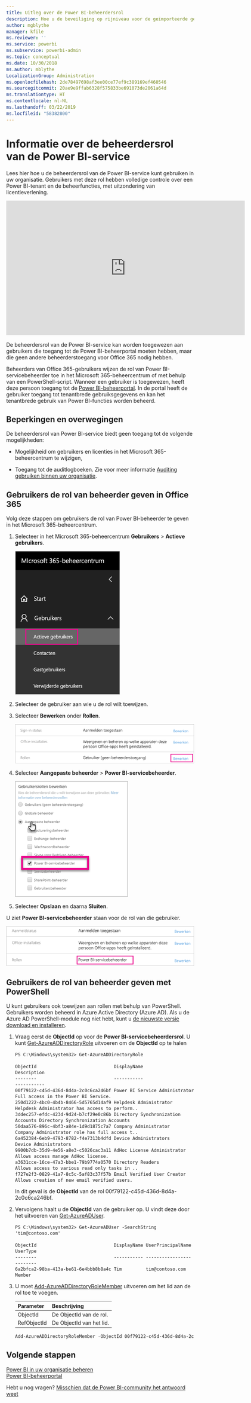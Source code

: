 ```yaml
---
title: Uitleg over de Power BI-beheerdersrol
description: Hoe u de beveiliging op rijniveau voor de geïmporteerde gegevenssets en DirectQuery configureert in de Power BI-service.
author: mgblythe
manager: kfile
ms.reviewer: ''
ms.service: powerbi
ms.subservice: powerbi-admin
ms.topic: conceptual
ms.date: 10/30/2018
ms.author: mblythe
LocalizationGroup: Administration
ms.openlocfilehash: 2de78497698af3ee00ce77ef9c389169ef460546
ms.sourcegitcommit: 20ae9e9ffab6328f575833be691073de2061a64d
ms.translationtype: HT
ms.contentlocale: nl-NL
ms.lasthandoff: 03/22/2019
ms.locfileid: "58382800"
---
```

# <a name="understanding-the-power-bi-service-administrator-role"></a>Informatie over de beheerdersrol van de Power BI-service

Lees hier hoe u de beheerdersrol van de Power BI-service kunt gebruiken in uw organisatie. Gebruikers met deze rol hebben volledige controle over een Power BI-tenant en de beheerfuncties, met uitzondering van licentieverlening.

<iframe width="640" height="360" src="https://www.youtube.com/embed/PQRbdJgEm3k?showinfo=0" frameborder="0" allowfullscreen></iframe>

De beheerdersrol van de Power BI-service kan worden toegewezen aan gebruikers die toegang tot de Power BI-beheerportal moeten hebben, maar die geen andere beheerderstoegang voor Office 365 nodig hebben.

Beheerders van Office 365-gebruikers wijzen de rol van Power BI-servicebeheerder toe in het Microsoft 365-beheercentrum of met behulp van een PowerShell-script. Wanneer een gebruiker is toegewezen, heeft deze persoon toegang tot de [Power BI-beheerportal](service-admin-portal.md). In de portal heeft de gebruiker toegang tot tenantbrede gebruiksgegevens en kan het tenantbrede gebruik van Power BI-functies worden beheerd.

## <a name="limitations-and-considerations"></a>Beperkingen en overwegingen

De beheerdersrol van Power BI-service biedt geen toegang tot de volgende mogelijkheden:

* Mogelijkheid om gebruikers en licenties in het Microsoft 365-beheercentrum te wijzigen,

* Toegang tot de auditlogboeken. Zie voor meer informatie [Auditing gebruiken binnen uw organisatie](service-admin-auditing.md).

## <a name="assign-users-to-the-admin-role-in-office-365"></a>Gebruikers de rol van beheerder geven in Office 365

Volg deze stappen om gebruikers de rol van Power BI-beheerder te geven in het Microsoft 365-beheercentrum.

1. Selecteer in het Microsoft 365-beheercentrum **Gebruikers** > **Actieve gebruikers**.

    ![Microsoft 365-beheercentrum](media/service-admin-role/powerbi-admin-users.png)

1. Selecteer de gebruiker aan wie u de rol wilt toewijzen.

1. Selecteer **Bewerken** onder **Rollen**.

    ![Rollen bewerken](media/service-admin-role/powerbi-admin-edit-roles.png)

1. Selecteer **Aangepaste beheerder** > **Power BI-servicebeheerder**.

    ![Power BI-servicebeheerder](media/service-admin-role/powerbi-admin-role.png)

1. Selecteer **Opslaan** en daarna **Sluiten**.

U ziet **Power BI-servicebeheerder** staan voor de rol van die gebruiker.

![Rollen](media/service-admin-role/powerbi-admin-role-set.png)

## <a name="assign-users-to-the-admin-role-with-powershell"></a>Gebruikers de rol van beheerder geven met PowerShell

U kunt gebruikers ook toewijzen aan rollen met behulp van PowerShell. Gebruikers worden beheerd in Azure Active Directory (Azure AD). Als u de Azure AD PowerShell-module nog niet hebt, kunt u [de nieuwste versie download en installeren](https://www.powershellgallery.com/packages/AzureAD/).

1. Vraag eerst de **ObjectId** op voor de **Power BI-servicebeheerdersrol**. U kunt [Get-AzureADDirectoryRole](/powershell/module/azuread/get-azureaddirectoryrole) uitvoeren om de **ObjectId** op te halen

    ```
    PS C:\Windows\system32> Get-AzureADDirectoryRole

    ObjectId                             DisplayName                        Description
    --------                             -----------                        -----------
    00f79122-c45d-436d-8d4a-2c0c6ca246bf Power BI Service Administrator     Full access in the Power BI Service.
    250d1222-4bc0-4b4b-8466-5d5765d14af9 Helpdesk Administrator             Helpdesk Administrator has access to perform..
    3ddec257-efdc-423d-9d24-b7cf29e0c86b Directory Synchronization Accounts Directory Synchronization Accounts
    50daa576-896c-4bf3-a84e-1d9d1875c7a7 Company Administrator              Company Administrator role has full access t..
    6a452384-6eb9-4793-8782-f4e7313b4dfd Device Administrators              Device Administrators
    9900b7db-35d9-4e56-a8e3-c5026cac3a11 AdHoc License Administrator        Allows access manage AdHoc license.
    a3631cce-16ce-47a3-bbe1-79b9774a0570 Directory Readers                  Allows access to various read only tasks in ..
    f727e2f3-0829-41a7-8c5c-5af83c37f57b Email Verified User Creator        Allows creation of new email verified users.
    ```

    In dit geval is de **ObjectId** van de rol 00f79122-c45d-436d-8d4a-2c0c6ca246bf.

1. Vervolgens haalt u de **ObjectId** van de gebruiker op. U vindt deze door het uitvoeren van [Get-AzureADUser](/powershell/module/azuread/get-azureaduser).

    ```
    PS C:\Windows\system32> Get-AzureADUser -SearchString 'tim@contoso.com'

    ObjectId                             DisplayName UserPrincipalName      UserType
    --------                             ----------- -----------------      --------
    6a2bfca2-98ba-413a-be61-6e4bbb8b8a4c Tim         tim@contoso.com        Member
    ```

1. U moet [Add-AzureADDirectoryRoleMember](/powershell/module/azuread/add-azureaddirectoryrolemember) uitvoeren om het lid aan de rol toe te voegen.

    | Parameter | Beschrijving |
    | --- | --- |
    | ObjectId |De ObjectId van de rol. |
    | RefObjectId |De ObjectId van het lid. |

    ```powershell
    Add-AzureADDirectoryRoleMember -ObjectId 00f79122-c45d-436d-8d4a-2c0c6ca246bf -RefObjectId 6a2bfca2-98ba-413a-be61-6e4bbb8b8a4c
    ```

## <a name="next-steps"></a>Volgende stappen

[Power BI in uw organisatie beheren](service-admin-administering-power-bi-in-your-organization.md)  
[Power BI-beheerportal](service-admin-portal.md)  

Hebt u nog vragen? [Misschien dat de Power BI-community het antwoord weet](http://community.powerbi.com/)